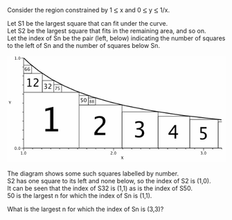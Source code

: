  <p>Consider the region constrained by 1 <img src='images/symbol_le.gif' width='10' height='12' alt='&le;' border='0' style='vertical-align:middle;' /> x and 0 <img src='images/symbol_le.gif' width='10' height='12' alt='&le;' border='0' style='vertical-align:middle;' /> y <img src='images/symbol_le.gif' width='10' height='12' alt='&le;' border='0' style='vertical-align:middle;' /> 1/x.  </p><p>  Let S1 be the largest square that can fit under the curve.<br />  Let S2 be the largest square that fits in the remaining area, and so on. <br />  Let the index of Sn be the pair (left, below) indicating the number of squares to the left of Sn and the number of squares below Sn.  </p>    <img src="project/images/p_247_hypersquares.gif" alt="" />  <p>  The diagram shows some such squares labelled by number. <br />  S2 has one square to its left and none below, so the index of S2 is (1,0).<br />  It can be seen that the index of S32 is (1,1) as is the index of S50. <br />  50 is the largest n for which the index of Sn is (1,1).  </p>  <p>  What is the largest n for which the index of Sn is (3,3)?  </p>      